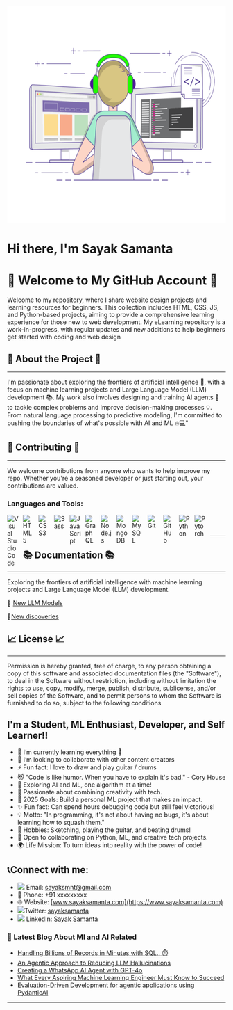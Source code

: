 
<img width='800px' height='500px' src=https://raw.githubusercontent.com/devSouvik/devSouvik/master/gif3.gif>




# Hi there, I'm Sayak Samanta 

# 🚀 Welcome to  My GitHub Account 🚀

Welcome to my repository, where I share website design projects and learning resources for beginners. This collection includes HTML, CSS, JS, and Python-based projects, aiming to provide a comprehensive learning experience for those new to web development. My eLearning repository is a work-in-progress, with regular updates and new additions to help beginners get started with coding and web design
## 👥 About the Project 👥
---------------------------
I'm passionate about exploring the frontiers of artificial intelligence 🤖, with a focus on machine learning projects and Large Language Model (LLM) development 📚. My work also involves designing and training AI agents 🤝 to tackle complex problems and improve decision-making processes 💡. From natural language processing to predictive modeling, I'm committed to pushing the boundaries of what's possible with AI and ML 🔥💻"


## 👥 Contributing 👥
----------------------

We welcome contributions from anyone who wants to help improve my repo. Whether you're a seasoned developer or just starting out, your contributions are valued.

### Languages and Tools:

<img align="left" alt="Visual Studio Code" width="26px" src="https://cdn.jsdelivr.net/gh/devicons/devicon/icons/vscode/vscode-original.svg" style="padding-right:10px;" />
<img align="left" alt="HTML5" width="26px" src="https://cdn.jsdelivr.net/gh/devicons/devicon/icons/html5/html5-original.svg" style="padding-right:10px;" />
<img align="left" alt="CSS3" width="26px" src="https://cdn.jsdelivr.net/gh/devicons/devicon/icons/css3/css3-original.svg" style="padding-right:10px;" />
<img align="left" alt="Sass" width="26px" src="https://cdn.jsdelivr.net/gh/devicons/devicon/icons/sass/sass-original.svg" style="padding-right:10px;" />
<img align="left" alt="JavaScript" width="26px" src="https://cdn.jsdelivr.net/gh/devicons/devicon/icons/javascript/javascript-original.svg" style="padding-right:10px;" />

<img align="left" alt="GraphQL" width="26px" src="https://cdn.jsdelivr.net/gh/devicons/devicon/icons/graphql/graphql-plain.svg" style="padding-right:10px;" />
<img align="left" alt="Node.js" width="26px" src="https://cdn.jsdelivr.net/gh/devicons/devicon/icons/nodejs/nodejs-original.svg" style="padding-right:10px;" />

<img align="left" alt="MongoDB" width="26px" src="https://cdn.jsdelivr.net/gh/devicons/devicon/icons/mongodb/mongodb-original.svg" style="padding-right:10px;" />
<img align="left" alt="MySQL" width="26px" src="https://cdn.jsdelivr.net/gh/devicons/devicon/icons/mysql/mysql-original.svg" style="padding-right:10px;" />
<img align="left" alt="Git" width="26px" src="https://cdn.jsdelivr.net/gh/devicons/devicon/icons/git/git-original.svg" style="padding-right:10px;" />
<img align="left" alt="GitHub" width="26px" src="https://user-images.githubusercontent.com/3369400/139447912-e0f43f33-6d9f-45f8-be46-2df5bbc91289.png" style="padding-right:10px;" />
<img align="left" alt="Python" width="26px" src="https://cdn.icon-icons.com/icons2/2107/PNG/512/file_type_python_icon_130221.png" style="padding-right:10px;" />
<img align="left" alt="Pytorch" width="26px" src="https://www.pngrepo.com/png/354240/512/pytorch.png" style="padding-right:10px;" />
<br />
<br />

---

## 📚 Documentation 📚
-----------------------
 Exploring the frontiers of artificial intelligence with machine learning projects and Large Language Model (LLM) development.
 
  🤖
 [New LLM Models](https://www.vectara.com/blog/top-large-language-models-llms-gpt-4-llama-gato-bloom-and-when-to-choose-one-over-the-other)


🤖[New discoveries](https://www.sciencedaily.com/releases/2024/12/241219190259.htm)




## 📈 License 📈
-----------------

Permission is hereby granted, free of charge, to any person obtaining a copy of this software and associated documentation files (the "Software"), to deal in the Software without restriction, including without limitation the rights to use, copy, modify, merge, publish, distribute, sublicense, and/or sell copies of the Software, and to permit persons to whom the Software is furnished to do so, subject to the following conditions

## I'm a Student, ML Enthusiast, Developer, and Self Learner!!

- 🌱 I’m currently learning everything 🤣
- 👯 I’m looking to collaborate with other content creators
- ⚡ Fun fact: I love to draw and play guitar / drums
- 😻 "Code is like humor. When you have to explain it's bad." - Cory House
- 🚀 Exploring AI and ML, one algorithm at a time!
- 🌟 Passionate about combining creativity with tech.
- 🎯 2025 Goals: Build a personal ML project that makes an impact.
- ✨ Fun fact: Can spend hours debugging code but still feel victorious!
- 💡 Motto: "In programming, it's not about having no bugs, it's about learning how to squash them."
- 🎨 Hobbies: Sketching, playing the guitar, and beating drums!
- 🤝 Open to collaborating on Python, ML, and creative tech projects.
- 🌍 Life Mission: To turn ideas into reality with the power of code!

## 📞Connect with me:

- <img width='15px' src=https://static.vecteezy.com/system/resources/previews/022/484/516/original/google-mail-gmail-icon-logo-symbol-free-png.png> Email: [sayaksmnt@gmail.com](sayaksmnt@gmail.com)
- 📱 Phone: +91 xxxxxxxxx
- 🌐 Website: [www.sayaksamanta.com](https://www.sayaksamanta.com)
- <img width='15px' src=https://biyouiryoukenkyuujyo.com/wp-content/uploads/2023/11/image-95.webp>Twitter: [sayaksamanta](https://x.com/AlienX1751669)
- <img width='15px' src=https://purepng.com/public/uploads/large/linkedin-icon-zls.png> LinkedIn: [Sayak Samanta](https://www.linkedin.com/in/sayak-samanta-64391a316/)



### 📕 Latest Blog About Ml and AI Related

<!-- BLOG-POST-LIST:START -->
- [Handling Billions of Records in Minutes with SQL.. ⏱️](https://towardsdatascience.com/handling-billions-of-records-in-minutes-with-sql-%EF%B8%8F-484d2d6027bc)
- [An Agentic Approach to Reducing LLM Hallucinations](https://towardsdatascience.com/an-agentic-approach-to-reducing-llm-hallucinations-f7ffd6eedcf2)
- [Creating a WhatsApp AI Agent with GPT-4o](https://towardsdatascience.com/creating-a-whatsapp-ai-agent-with-gpt-4o-f0bc197d2ac0)
- [What Every Aspiring Machine Learning Engineer Must Know to Succeed](https://towardsdatascience.com/what-every-aspiring-machine-learning-engineer-must-know-to-succeed-b49722073048)
- [Evaluation-Driven Development for agentic applications using PydanticAI](https://towardsdatascience.com/evaluation-driven-development-for-agentic-applications-using-pydanticai-d9293ac81d91)
<!-- BLOG-POST-LIST:END -->



---


